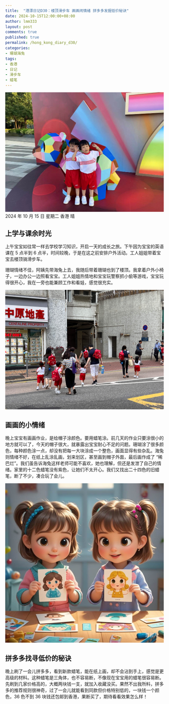 ```yaml
---
title:  "港漂日记D30：楼顶滑步车 画画闹情绪 拼多多发掘低价秘诀"
date: 2024-10-15T12:00:00+08:00
author: lmm333
layout: post
comments: true
published: true
permalink: /hong_kong_diary_d30/
categories:
- 珊瑚海兔
tags:
- 香港
- 日记
- 滑步车
- 蜡笔
---
```

![00_75.JPG](../images/2024-10-15-hong_kong_diary_d30/00_75.JPG)
2024 年 10 月 15 日 星期二 香港 晴

## 上学与课余时光
上午宝宝如往常一样去学校学习知识，开启一天的成长之旅。下午因为宝宝的英语课在 5 点半到 6 点半，时间较晚，于是在这之前安排户外活动。工人姐姐带着宝宝去楼顶骑滑步车。

<!--more-->

珊瑚情绪不佳，阿姨先带海兔上去，我随后带着珊瑚也到了楼顶。我拿着户外小椅子，一边办公一边照看宝宝。工人姐姐热情地和宝宝玩警察抓小偷等游戏，宝宝玩得很开心，我在一旁也能兼顾工作和看娃，感觉很充实。

![01_kids.JPG](../images/2024-10-15-hong_kong_diary_d30/01_kids.JPG)

## 画画的小情绪
晚上宝宝有画画作业，是给帽子涂颜色。要用蜡笔涂。前几天的作业只要涂很小的地方就可以了，今天的帽子很大，就暴露出宝宝耐心不足的问题。珊瑚涂了很多颜色，每种颜色涂一点，却没有把每一大块涂成一个整色，画面显得有些杂乱。海兔则情绪不好，在纸上乱涂乱画，划来划区，甚至画到帽子外面，最后画作成了 “稀巴烂”。我们虽告诉海兔这样老师可能不喜欢，她也理解，但还是发泄了自己的情绪。家里的十二色蜡笔没有紫色，让她们不太开心。我们又找出二十四色的旧蜡笔，断了不少，凑合玩了会儿。

![02_ai_twins.JPG](../images/2024-10-15-hong_kong_diary_d30/02_ai_twins.JPG)

## 拼多多找寻低价的秘诀
晚上刷了一会儿拼多多，看到新款蜡笔，能在纸上画，却不会沾到手上，感觉是更高级的材料。这种蜡笔是三角体，也不容易断，不像现在宝宝用的蜡笔很容易断。先刷到几家价格高的，大概两块钱一支，就加入收藏没买。果然不出我所料，拼多多的推荐规则很神奇，过了一会儿就能看到同款但价格特别低的，一块钱一个颜色，36 色不到 36 块钱还包邮到香港，果断买了，期待看看效果怎么样！
